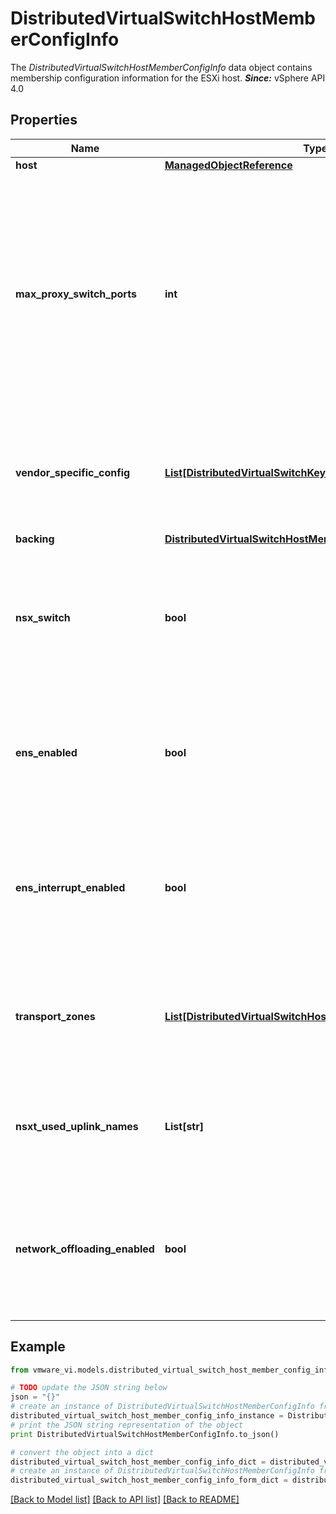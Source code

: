 # DistributedVirtualSwitchHostMemberConfigInfo

The *DistributedVirtualSwitchHostMemberConfigInfo* data object contains membership configuration information for the ESXi host.  ***Since:*** vSphere API 4.0 

## Properties
Name | Type | Description | Notes
------------ | ------------- | ------------- | -------------
**host** | [**ManagedObjectReference**](ManagedObjectReference.md) |  | [optional] 
**max_proxy_switch_ports** | **int** | Maximum number of ports than can be created in the proxy switch.  _ESXi 5.0 and earlier hosts_: If you change the maximum number of ports, you must reboot the host for the new value to take effect.  ***Since:*** vSphere API 4.0  | 
**vendor_specific_config** | [**List[DistributedVirtualSwitchKeyedOpaqueBlob]**](DistributedVirtualSwitchKeyedOpaqueBlob.md) | Opaque binary blob that stores vendor specific configuration.  ***Since:*** vSphere API 4.0  | [optional] 
**backing** | [**DistributedVirtualSwitchHostMemberBacking**](DistributedVirtualSwitchHostMemberBacking.md) |  | 
**nsx_switch** | **bool** | Indicate whether the proxy switch is used by NSX on this particular host member of the VDS.  ***Since:*** vSphere API 7.0  | [optional] 
**ens_enabled** | **bool** | Indicate if ENS is enabled for this particular host member of the VDS.  It is read only.  ***Since:*** vSphere API 7.0  | [optional] 
**ens_interrupt_enabled** | **bool** | Indicate if ENS interrupt mode is enabled for this particular host member of the VDS.  It is read only.  ***Since:*** vSphere API 7.0  | [optional] 
**transport_zones** | [**List[DistributedVirtualSwitchHostMemberTransportZoneInfo]**](DistributedVirtualSwitchHostMemberTransportZoneInfo.md) | Indicate which transport zones this host joins by this VDS.  ***Since:*** vSphere API 7.0  | [optional] 
**nsxt_used_uplink_names** | **List[str]** | Indicate which uplink ports are used by NSX-T.  ***Since:*** vSphere API 7.0  | [optional] 
**network_offloading_enabled** | **bool** | Indicate if network offloading is enabled for this particular host member of the VDS.  Unset implies that network offloading is disabled.  | [optional] 

## Example

```python
from vmware_vi.models.distributed_virtual_switch_host_member_config_info import DistributedVirtualSwitchHostMemberConfigInfo

# TODO update the JSON string below
json = "{}"
# create an instance of DistributedVirtualSwitchHostMemberConfigInfo from a JSON string
distributed_virtual_switch_host_member_config_info_instance = DistributedVirtualSwitchHostMemberConfigInfo.from_json(json)
# print the JSON string representation of the object
print DistributedVirtualSwitchHostMemberConfigInfo.to_json()

# convert the object into a dict
distributed_virtual_switch_host_member_config_info_dict = distributed_virtual_switch_host_member_config_info_instance.to_dict()
# create an instance of DistributedVirtualSwitchHostMemberConfigInfo from a dict
distributed_virtual_switch_host_member_config_info_form_dict = distributed_virtual_switch_host_member_config_info.from_dict(distributed_virtual_switch_host_member_config_info_dict)
```
[[Back to Model list]](../README.md#documentation-for-models) [[Back to API list]](../README.md#documentation-for-api-endpoints) [[Back to README]](../README.md)


